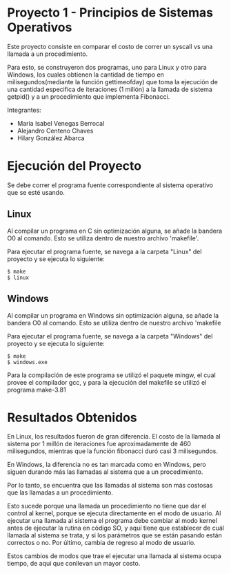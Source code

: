 # Proyecto 1 - Principios de Sistemas Operativos

Este proyecto consiste en comparar el costo de correr un syscall vs una llamada a un procedimiento.

Para esto, se construyeron dos programas, uno para Linux y otro para Windows, los cuales obtienen la cantidad de tiempo en milisegundos(mediante la función gettimeofday) que toma la ejecución de una cantidad especifica de iteraciones (1 millón) a la llamada de sistema getpid() y a un procedimiento que implementa Fibonacci. 

Integrantes: 
- Maria Isabel Venegas Berrocal
- Alejandro Centeno Chaves
- Hilary González Abarca

# Ejecución del Proyecto
Se debe correr el programa fuente correspondiente al sistema operativo que se esté usando. 

## Linux
Al compilar un programa en C sin optimización alguna, se añade la bandera O0 al comando. Esto se utiliza dentro de nuestro archivo 'makefile'.
    
Para ejecutar el programa fuente, se navega a la carpeta "Linux" del proyecto y se ejecuta lo siguiente:

    $ make
    $ linux

## Windows
Al compilar un programa en Windows sin optimización alguna, se añade la bandera O0 al comando. Esto se utiliza dentro de nuestro archivo 'makefile 
    
Para ejecutar el programa fuente, se navega a la carpeta "Windows" del proyecto y se ejecuta lo siguiente:

    $ make
    $ windows.exe

Para la compilación de este programa se utilizó el paquete mingw, el cual provee el compilador gcc, y para la ejecución del makefile se utilizó el programa make-3.81


# Resultados Obtenidos

En Linux, los resultados fueron de gran diferencia. El costo de la llamada al sistema por 1 millón de iteraciones fue aproximadamente de 460 milisegundos, mientras que la función fibonacci duró casi 3 milisegundos. 

En Windows, la diferencia no es tan marcada como en Windows, pero siguen durando más las llamadas al sistema que a un procedimiento. 

Por lo tanto, se encuentra que las llamadas al sistema son más costosas que las llamadas a un procedimiento. 

Esto sucede porque una llamada un procedimiento no tiene que dar el control al kernel, porque se ejecuta directamente en el modo de usuario. Al ejecutar una llamada al sistema el programa debe cambiar al modo kernel antes de ejecutar la rutina en código SO, y aquí tiene que establecer de cuál llamada al sistema se trata, y si los parámetros que se están pasando están correctos o no. Por último, cambia de regreso al modo de usuario. 

Estos cambios de modos que trae el ejecutar una llamada al sistema ocupa tiempo, de aquí que conllevan un mayor costo. 
